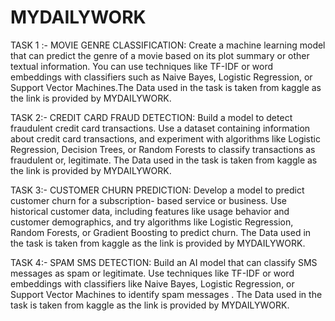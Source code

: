 # MYDAILYWORK

TASK 1 :-
MOVIE GENRE CLASSIFICATION:
Create a machine learning model that can predict the genre of a movie based on its plot summary or other textual information. You can use techniques like TF-IDF or word embeddings with classifiers such as Naive Bayes, Logistic Regression, or Support Vector Machines.The Data used in the task is taken from kaggle as the link is provided by MYDAILYWORK. 

TASK 2:-
CREDIT CARD FRAUD DETECTION:
Build a model to detect fraudulent credit card transactions. Use a dataset containing information about credit card transactions, and experiment with algorithms like Logistic Regression, Decision Trees, or Random Forests to classify transactions as fraudulent or, legitimate. The Data used in the task is taken from kaggle as the link is provided by MYDAILYWORK.

TASK 3:-
CUSTOMER CHURN PREDICTION:
Develop a model to predict customer churn for a subscription- based service or business. Use historical customer data, including features like usage behavior and customer demographics, and try algorithms like Logistic Regression, Random Forests, or Gradient Boosting to predict churn. The Data used in the task is taken from kaggle as the link is provided by MYDAILYWORK.

TASK 4:-
SPAM SMS DETECTION:
Build an AI model that can classify SMS messages as spam or legitimate. Use techniques like TF-IDF or word embeddings with classifiers like Naive Bayes, Logistic Regression, or Support Vector Machines to identify spam messages . The Data used in the task is taken from kaggle as the link is provided by MYDAILYWORK.
